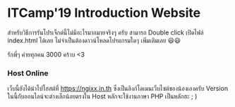 # ITCamp'19 Introduction Website
สำหรับวิธีการรันโปรเจ็กต์นี้ไม่มีอะไรมากมายจริงๆ ครับ สามารถ Double click เปิดไฟล์ index.html ได้เลย
ไม่จำเป็นต้องดาวน์โหลดโปรแกรมใดๆ เพิ่มเติมเลย 😃😃

รักพี่ๆ ค่ายทุกคน 3000 คร้าบ <3

### Host Online
เว็บนี้ยังได้นำไปโฮสต์ที่ https://ngixx.in.th ซึ่งเป็นลิงก์โดเมนเว็บไซต์ของน้องเองครับ Version ในนี้กับออนไลน์จะต่างเล็กน้อยตรงใน Host หลักจะใช้งานภาษา PHP เป็นหลักฮะ ; )